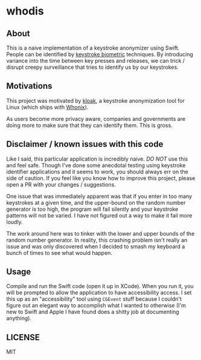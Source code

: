 # whodis

## About

This is a naive implementation of a keystroke anonymizer using Swift. People can be identified
  by [keystroke biometric](https://en.wikipedia.org/wiki/Keystroke_dynamics) techniques. By introducing
  variance into the time between key presses and releases, we can trick / disrupt creepy surveillance
  that tries to identify us by our keystrokes.

## Motivations

This project was motivated by [kloak](https://github.com/vmonaco/kloak), a keystroke anonymization tool
  for Linux (which ships with [Whonix](https://www.whonix.org/)).

As users become more privacy aware, companies and governments are doing more to make sure that they can
  identify them. This is gross.

## Disclaimer / known issues with this code

Like I said, this particular application is incredibly naive. *DO NOT* use this and feel safe. Though I've
  done some anecdotal testing using keystroke identifier applications and it seems to work,
  you should always err on the side of caution. If you feel like you know how to improve this project,
  please open a PR with your changes / suggestions.

One issue that was immediately apparent was that if you enter in too many keystrokes at a given time,
  and the upper-bound on the random number generator is too high, the program will fail silently
  and your keystroke patterns will not be varied. I have not figured out a way to make it fail more
  loudly.

The work around here was to tinker with the lower and upper bounds of the random number generator. In reality,
  this crashing problem isn't really an issue and was only discovered when I decided to smash my keyboard a
  bunch of times to see what would happen.

## Usage

Compile and run the Swift code (open it up in XCode). When you run it, you will be prompted to allow the application
  to have accessibility access. I set this up as an "accessibility" tool using `CGEvent` stuff because I couldn't figure
  out an elegant way to accomplish what I wanted to otherwise (I'm new to Swift and Apple I have found does a shitty job
  at documenting anything).

## LICENSE

MIT
